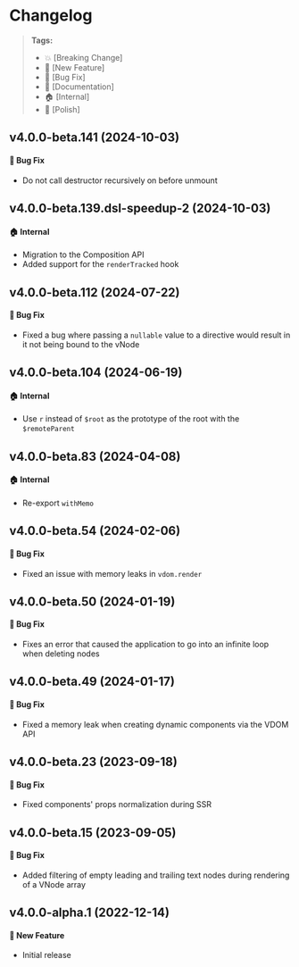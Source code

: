 Changelog
=========

> **Tags:**
> - :boom:       [Breaking Change]
> - :rocket:     [New Feature]
> - :bug:        [Bug Fix]
> - :memo:       [Documentation]
> - :house:      [Internal]
> - :nail_care:  [Polish]

## v4.0.0-beta.141 (2024-10-03)

#### :bug: Bug Fix

* Do not call destructor recursively on before unmount

## v4.0.0-beta.139.dsl-speedup-2 (2024-10-03)

#### :house: Internal

* Migration to the Composition API
* Added support for the `renderTracked` hook

## v4.0.0-beta.112 (2024-07-22)

#### :bug: Bug Fix

* Fixed a bug where passing a `nullable` value to a directive would result in it not being bound to the vNode

## v4.0.0-beta.104 (2024-06-19)

#### :house: Internal

* Use `r` instead of `$root` as the prototype of the root with the `$remoteParent`

## v4.0.0-beta.83 (2024-04-08)

#### :house: Internal

* Re-export `withMemo`

## v4.0.0-beta.54 (2024-02-06)

#### :bug: Bug Fix

* Fixed an issue with memory leaks in `vdom.render`

## v4.0.0-beta.50 (2024-01-19)

#### :bug: Bug Fix

* Fixes an error that caused the application to go into an infinite loop when deleting nodes

## v4.0.0-beta.49 (2024-01-17)

#### :bug: Bug Fix

* Fixed a memory leak when creating dynamic components via the VDOM API

## v4.0.0-beta.23 (2023-09-18)

#### :bug: Bug Fix

* Fixed components' props normalization during SSR

## v4.0.0-beta.15 (2023-09-05)

#### :bug: Bug Fix

* Added filtering of empty leading and trailing text nodes during rendering of a VNode array

## v4.0.0-alpha.1 (2022-12-14)

#### :rocket: New Feature

* Initial release
